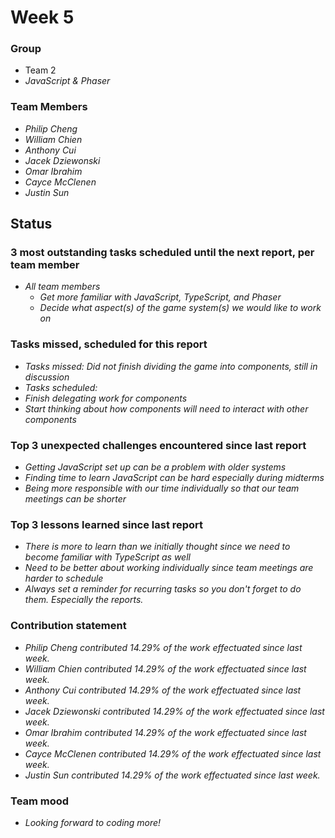 # Week 5

### Group

 * Team 2
 * *JavaScript & Phaser*

### Team Members

 * *Philip Cheng*
 * *William Chien*
 * *Anthony Cui*
 * *Jacek Dziewonski*
 * *Omar Ibrahim*
 * *Cayce McClenen*
 * *Justin Sun*

## Status

### 3 most outstanding tasks scheduled until the next report, per team member

 * *All team members*
   * *Get more familiar with JavaScript, TypeScript, and Phaser*
   * *Decide what aspect(s) of the game system(s) we would like to work on*

### Tasks missed, scheduled for this report
 
 * *Tasks missed: Did not finish dividing the game into components, still in discussion*
 * *Tasks scheduled:* 
 * *Finish delegating work for components*
 * *Start thinking about how components will need to interact with other components*

### Top 3 unexpected challenges encountered since last report

 * *Getting JavaScript set up can be a problem with older systems*
 * *Finding time to learn JavaScript can be hard especially during midterms*
 * *Being more responsible with our time individually so that our team meetings can be shorter*

### Top 3 lessons learned since last report

 * *There is more to learn than we initially thought since we need to become familiar with TypeScript as well*
 * *Need to be better about working individually since team meetings are harder to schedule*
 * *Always set a reminder for recurring tasks so you don't forget to do them. Especially the reports.*

### Contribution statement

 * *Philip Cheng contributed 14.29% of the work effectuated since last week.*
 * *William Chien contributed 14.29% of the work effectuated since last week.*
 * *Anthony Cui contributed 14.29% of the work effectuated since last week.*
 * *Jacek Dziewonski contributed 14.29% of the work effectuated since last week.*
 * *Omar Ibrahim contributed 14.29% of the work effectuated since last week.*
 * *Cayce McClenen contributed 14.29% of the work effectuated since last week.*
 * *Justin Sun contributed 14.29% of the work effectuated since last week.*

### Team mood

 * *Looking forward to coding more!*
